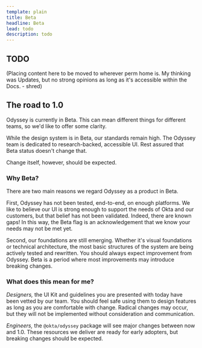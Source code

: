 ```yaml
---
template: plain
title: Beta
headline: Beta
lead: todo
description: todo
---
```


## TODO

(Placing content here to be moved to wherever perm home is. My thinking was Updates, but no strong opinions as long as it's accessible within the Docs. - shred)

## The road to 1.0

<Description>

Odyssey is currently in Beta. This can mean different things for different teams, so we'd like to offer some clarity.

While the design system is in Beta, our standards remain high. The Odyssey team is dedicated to research-backed, accessible UI. Rest assured that Beta status doesn't change that.

Change itself, however, should be expected.

</Description>

### Why Beta?

<Description>

There are two main reasons we regard Odyssey as a product in Beta.

First, Odyssey has not been tested, end-to-end, on enough platforms. We like to believe our UI is strong enough to support the needs of Okta and our customers, but that belief has not been validated. Indeed, there are known gaps! In this way, the Beta flag is an acknowledgement that we know your needs may not be met yet.

Second, our foundations are still emerging. Whether it's visual foundations or technical architecture, the most basic structures of the system are being actively tested and rewritten. You should always expect improvement from Odyssey. Beta is a period where most improvements may introduce breaking changes.

</Description>

### What does this mean for me?

<Description>

*Designers,* the UI Kit and guidelines you are presented with today have been vetted by our team. You should feel safe using them to design features as long as you are comfortable with change. Radical changes may occur, but they will not be implemented without consideration and communication.

*Engineers,* the `@okta/odyssey` package will see major changes between now and 1.0. These resources we deliver are ready for early adopters, but breaking changes should be expected.

</Description>
